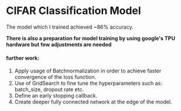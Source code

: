 # CIFAR Classification Model
The model which I trained achieved ~86% accuracy.

**There is also a preparation for model training by using google's TPU hardware but few adjustments are needed**

#### further work:
1. Apply usage of Batchnormalization in order to achieve faster convergence of the loss function.
2. Use of GridSearch to fine tune the hyperparameters such as: batch_size, dropout rate etc.
3. Define an early stopping callback.
4. Create deeper fully connected network at the edge of the model.


